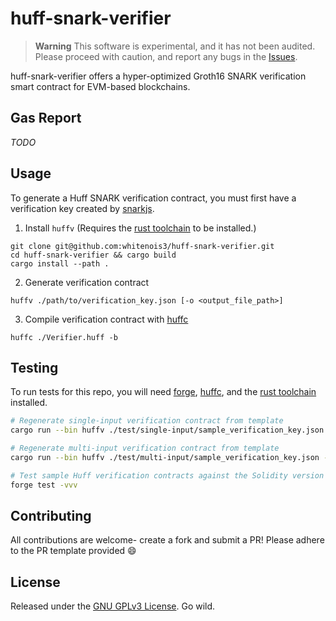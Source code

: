 # huff-snark-verifier

> **Warning**
> This software is experimental, and it has not been audited. Please proceed with caution, and report any bugs in the [Issues](https://github.com/whitenois3/huff-snark-verifier/issues).

huff-snark-verifier offers a hyper-optimized Groth16 SNARK verification smart contract for EVM-based blockchains.

## Gas Report

_TODO_

## Usage

To generate a Huff SNARK verification contract, you must first have a verification key created by [snarkjs](https://github.com/iden3/snarkjs).

1. Install `huffv` (Requires the [rust toolchain](https://www.rust-lang.org/tools/install) to be installed.)

```
git clone git@github.com:whitenois3/huff-snark-verifier.git
cd huff-snark-verifier && cargo build
cargo install --path .
```

2. Generate verification contract

```
huffv ./path/to/verification_key.json [-o <output_file_path>]
```

3. Compile verification contract with [huffc](https://github.com/huff-language/huff-rs)

```
huffc ./Verifier.huff -b
```

## Testing

To run tests for this repo, you will need [forge](https://github.com/foundry-rs/foundry),
[huffc](https://github.com/huff-language/huff-rs), and the [rust toolchain](https://www.rust-lang.org/tools/install) installed.

```sh
# Regenerate single-input verification contract from template
cargo run --bin huffv ./test/single-input/sample_verification_key.json -o ./test/single-input/SampleVerifier.huff

# Regenerate multi-input verification contract from template
cargo run --bin huffv ./test/multi-input/sample_verification_key.json -o ./test/multi-input/SampleVerifier.huff

# Test sample Huff verification contracts against the Solidity version
forge test -vvv
```

## Contributing

All contributions are welcome- create a fork and submit a PR! Please adhere to the PR template provided :smile:

## License

Released under the [GNU GPLv3 License](./LICENSE.md). Go wild.
